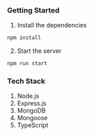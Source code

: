 ### Getting Started

1. Install the dependencies

```bash
npm install
```

2. Start the server

```bash
npm run start
```

### Tech Stack
1. Node.js
2. Express.js
3. MongoDB
4. Mongoose
5. TypeScript